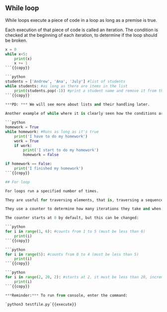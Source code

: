 ## While loop
While loops execute a piece of code in a loop as long as a premise is true.

Each execution of that piece of code is called an iteration. The condition is checked at the beginning of each iteration, to determine if the loop should be broken.
```python
x = 0
while x<5:
    print(x)
    x += 1
```{{copy}}

```python
students = ['Andrew', 'Ana', 'July'] #list of students
while students: #as long as there are items in the list
    print(students.pop(-1)) #print a student name and remove it from the list
```{{copy}}

***PD: *** We will see more about lists and their handling later.
    
Another example of while where it is clearly seen how the conditions are verified:

```python
homework = True
while homework: #Runs as long as it's true
    print('I have to do my homework')
    work = True
    if work:
        print('I start to do my homework')
        homework = False

if homework == False:
    print('I finished my homework')
```{{copy}}

## For loop

For loops run a specified number of times.

They are useful for traversing elements, that is, traversing a sequence element by element.

They use a counter to determine how many iterations they take and when they should stop. By convention, this counter is called "i".

The counter starts at 0 by default, but this can be changed:

```python
for i in range(1, 6): #counts from 1 to 5 (must be less than 6)
    print(i)
```{{copy}}

```python
for i in range(5): #counts from 0 to 4 (must be less than 5)
    print(i)
```{{copy}}

```python
for i in range(2, 20, 2): #starts at 2, it must be less than 20, increments i two by two
    print(i)
```{{copy}}

***Reminder:*** To run from console, enter the command:

`python3 testfile.py`{{execute}}

